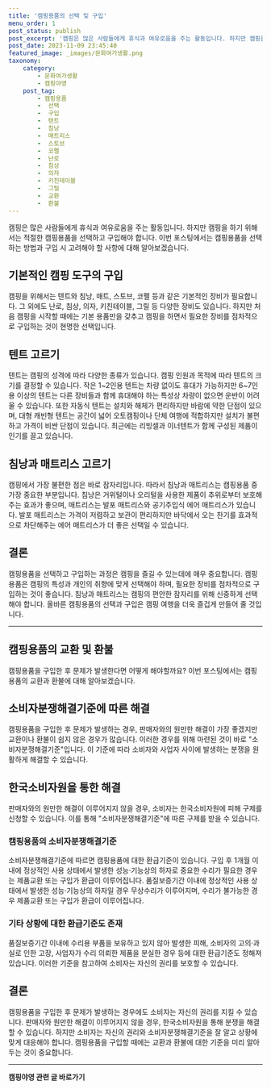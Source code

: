 ```yaml
---
title: '캠핑용품의 선택 및 구입'
menu_order: 1
post_status: publish
post_excerpt: '캠핑은 많은 사람들에게 휴식과 여유로움을 주는 활동입니다. 하지만 캠핑을 하기 위해서는 적절한 캠핑용품을 선택하고 구입해야 합니다. 이번 포스팅에서는 캠핑용품을 선택하는 방법과 구입 시 고려해야 할 사항에 대해 알아보겠습니다.'
post_date: 2023-11-09 23:45:40
featured_image: _images/문화여가생활.png
taxonomy:
    category:
        - 문화여가생활
        - 캠핑야영
    post_tag:
        - 캠핑용품
        -  선택
        -  구입
        -  텐트
        -  침낭
        -  매트리스
        -  스토브
        -  코펠
        -  난로
        -  침상
        -  의자
        -  키친테이블
        -  그릴
        -  교환
        -  환불
---
```



캠핑은 많은 사람들에게 휴식과 여유로움을 주는 활동입니다. 하지만 캠핑을 하기 위해서는 적절한 캠핑용품을 선택하고 구입해야 합니다. 이번 포스팅에서는 캠핑용품을 선택하는 방법과 구입 시 고려해야 할 사항에 대해 알아보겠습니다.

## 기본적인 캠핑 도구의 구입

캠핑을 위해서는 텐트와 침낭, 매트, 스토브, 코펠 등과 같은 기본적인 장비가 필요합니다. 그 외에도 난로, 침상, 의자, 키친테이블, 그릴 등 다양한 장비도 있습니다. 하지만 처음 캠핑을 시작할 때에는 기본 용품만을 갖추고 캠핑을 하면서 필요한 장비를 점차적으로 구입하는 것이 현명한 선택입니다.

## 텐트 고르기

텐트는 캠핑의 성격에 따라 다양한 종류가 있습니다. 캠핑 인원과 목적에 따라 텐트의 크기를 결정할 수 있습니다. 작은 1~2인용 텐트는 차량 없이도 휴대가 가능하지만 6~7인용 이상의 텐트는 다른 장비들과 함께 휴대해야 하는 특성상 차량이 없으면 운반이 어려울 수 있습니다. 또한 자동식 텐트는 설치와 해체가 편리하지만 바람에 약한 단점이 있으며, 대형 캐빈형 텐트는 공간이 넓어 오토캠핑이나 단체 여행에 적합하지만 설치가 불편하고 가격이 비싼 단점이 있습니다. 최근에는 리빙셀과 이너텐트가 함께 구성된 제품이 인기를 끌고 있습니다.

## 침낭과 매트리스 고르기

캠핑에서 가장 불편한 점은 바로 잠자리입니다. 따라서 침낭과 매트리스는 캠핑용품 중 가장 중요한 부분입니다. 침낭은 거위털이나 오리털을 사용한 제품이 추위로부터 보호해주는 효과가 좋으며, 매트리스는 발포 매트리스와 공기주입식 에어 매트리스가 있습니다. 발포 매트리스는 가격이 저렴하고 보관이 편리하지만 바닥에서 오는 찬기를 효과적으로 차단해주는 에어 매트리스가 더 좋은 선택일 수 있습니다.

## 결론

캠핑용품을 선택하고 구입하는 과정은 캠핑을 즐길 수 있는데에 매우 중요합니다. 캠핑용품은 캠핑의 특성과 개인의 취향에 맞게 선택해야 하며, 필요한 장비를 점차적으로 구입하는 것이 좋습니다. 침낭과 매트리스는 캠핑의 편안한 잠자리를 위해 신중하게 선택해야 합니다. 올바른 캠핑용품의 선택과 구입은 캠핑 여행을 더욱 즐겁게 만들어 줄 것입니다.

---

## 캠핑용품의 교환 및 환불

캠핑용품을 구입한 후 문제가 발생한다면 어떻게 해야할까요? 이번 포스팅에서는 캠핑용품의 교환과 환불에 대해 알아보겠습니다.

## 소비자분쟁해결기준에 따른 해결

캠핑용품을 구입한 후 문제가 발생하는 경우, 판매자와의 원만한 해결이 가장 좋겠지만 교환이나 환불이 쉽지 않은 경우가 많습니다. 이러한 경우를 위해 마련된 것이 바로 "소비자분쟁해결기준"입니다. 이 기준에 따라 소비자와 사업자 사이에 발생하는 분쟁을 원활하게 해결할 수 있습니다.

## 한국소비자원을 통한 해결

판매자와의 원만한 해결이 이루어지지 않을 경우, 소비자는 한국소비자원에 피해 구제를 신청할 수 있습니다. 이를 통해 "소비자분쟁해결기준"에 따른 구제를 받을 수 있습니다. 

### 캠핑용품의 소비자분쟁해결기준

소비자분쟁해결기준에 따르면 캠핑용품에 대한 환급기준이 있습니다. 구입 후 1개월 이내에 정상적인 사용 상태에서 발생한 성능·기능상의 하자로 중요한 수리가 필요한 경우는 제품교환 또는 구입가 환급이 이루어집니다. 품질보증기간 이내에 정상적인 사용 상태에서 발생한 성능·기능상의 하자일 경우 무상수리가 이루어지며, 수리가 불가능한 경우 제품교환 또는 구입가 환급이 이루어집니다.

### 기타 상황에 대한 환급기준도 존재

품질보증기간 이내에 수리용 부품을 보유하고 있지 않아 발생한 피해, 소비자의 고의·과실로 인한 고장, 사업자가 수리 의뢰한 제품을 분실한 경우 등에 대한 환급기준도 정해져 있습니다. 이러한 기준을 참고하여 소비자는 자신의 권리를 보호할 수 있습니다.

## 결론

캠핑용품을 구입한 후 문제가 발생하는 경우에도 소비자는 자신의 권리를 지킬 수 있습니다. 판매자와 원만한 해결이 이루어지지 않을 경우, 한국소비자원을 통해 분쟁을 해결할 수 있습니다. 하지만 소비자는 자신의 권리와 소비자분쟁해결기준을 잘 알고 상황에 맞게 대응해야 합니다. 캠핑용품을 구입할 때에는 교환과 환불에 대한 기준을 미리 알아두는 것이 중요합니다.


<!-- wp:separator -->
<hr class="wp-block-separator has-alpha-channel-opacity"/>
<!-- /wp:separator -->

<!-- wp:group {"backgroundColor":"base","layout":{"type":"constrained"}} -->
<div class="wp-block-group has-base-background-color has-background"><!-- wp:paragraph {"align":"center","fontSize":"medium"} -->
<p class="has-text-align-center has-large-font-size"><strong>캠핑야영 관련 글 바로가기</strong></p>
<!-- /wp:paragraph -->


<!-- wp:latest-posts
{"categories":[{"id":16146,"count":19,"description":"","link":"https://uknowlaw.com/category/%ec%ba%a0%ed%95%91%ec%95%bc%ec%98%81/","name":"캠핑야영","slug":"캠핑야영","taxonomy":"category","parent":0,"meta":[],"_links":{"self":[{"href":"https://uknowlaw.com/wp-json/wp/v2/categories/16146"}],"collection":[{"href":"https://uknowlaw.com/wp-json/wp/v2/categories"}],"about":[{"href":"https://uknowlaw.com/wp-json/wp/v2/taxonomies/category"}],"wp:post_type":[{"href":"https://uknowlaw.com/wp-json/wp/v2/posts?categories=16146"}],"curies":[{"name":"wp","href":"https://api.w.org/{rel}","templated":true}]}}],"postsToShow":100,"excerptLength":28,"postLayout":"grid","columns":2,"featuredImageAlign":"left","featuredImageSizeSlug":"large","fontSize":"small"} /--></div>
<!-- /wp:group -->